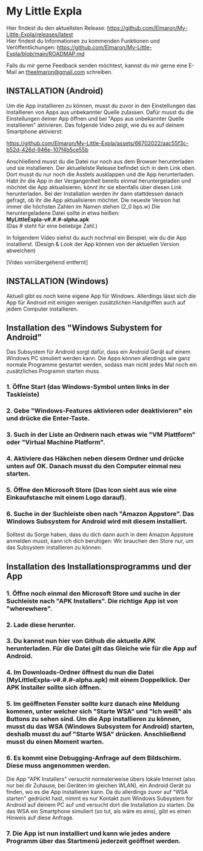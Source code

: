 # My Little Expla

Hier findest du den aktuellsten Release: https://github.com/Elmaron/My-Little-Expla/releases/latest  
Hier findest du Informationen zu kommenden Funktionen und Veröffentlichungen: https://github.com/Elmaron/My-Little-Expla/blob/main/ROADMAP.md

Falls du mir gerne Feedback senden möchtest, kannst du mir gerne eine E-Mail an theelmaron@gmail.com schreiben.

## INSTALLATION (Android)
Um die App installieren zu können, musst du zuvor in den Einstellungen das Installieren von Apps aus unbekannter Quelle zulassen. Dafür musst du die Einstellungen deiner App öffnen und bei "Apps aus unbekannter Quelle installieren" aktivieren. Das folgende Video zeigt, wie du es auf deinem Smartphone aktivierst:  

https://github.com/Elmaron/My-Little-Expla/assets/66702022/aac55f3c-b52d-426d-946e-107f4b5ce55b

Anschließend musst du die Datei nur noch aus dem Browser herunterladen und sie installieren. Der aktuellelste Release befindet sich in dem Link oben. Dort musst du nur noch die Asstets ausklappen und die App herunterladen. Habt ihr die App in der Vergangenheit bereits einmal heruntergeladen und möchtet die App aktualisieren, könnt ihr sie ebenfalls über diesen Link herunterladen. Bei der Installation werden ihr dann stattdessen danach gefragt, ob ihr die App aktualisieren möchtet. Die neueste Version hat immer die höchsten Zahlen im Namen stehen (2_0 bps.w) Die heruntergeladene Datei sollte in etwa heißen:  
__MyLittleExpla-v#.#.#-alpha.apk__  
(Das # steht für eine beliebige Zahl.)

In folgendem Video siehst du auch nochmal ein Beispiel, wie du die App installierst. (Design & Look der App können von der aktuellen Version abweichen)

[Video vorrübergehend entfernt]

## INSTALLATION (Windows)
Aktuell gibt es noch keine eigene App für Windows. Allerdings lässt sich die App für Android mit einigen wenigen zusätzlichen Handgriffen auch auf jedem Computer installieren.
## Installation des "Windows Subystem for Android"
Das Subsystem für Android sorgt dafür, dass ein Android Gerät auf einem Windows PC simuliert werden kann. Die Apps können allerdings wie ganz normale Programme gestartet werden, sodass man nicht jedes Mal noch ein zusätzliches Programm starten muss.
### 1. Öffne Start (das Windows-Symbol unten links in der Taskleiste)
### 2. Gebe "Windows-Features aktivieren oder deaktivieren" ein und drücke die Enter-Taste.
### 3. Such in der Liste an Ordnern nach etwas wie "VM Plattform" oder "Virtual Machine Platform".
### 4. Aktiviere das Häkchen neben diesem Ordner und drücke unten auf OK. Danach musst du den Computer einmal neu starten.
### 5. Öffne den Microsoft Store (Das Icon sieht aus wie eine Einkaufstasche mit einem Logo darauf).
### 6. Suche in der Suchleiste oben nach "Amazon Appstore". Das Windows Subsystem for Android wird mit diesem installiert.  
Solltest du Sorge haben, dass du dich dann auch in dem Amazon Appstore anmelden musst, kann ich dich beruhigen: Wir brauchen den Store nur, um das Subsystem installieren zu können.

## Installation des Installationsprogramms und der App
### 1. Öffne noch einmal den Microsoft Store und suche in der Suchleiste nach "APK Installers". Die richtige App ist von "wherewhere".
### 2. Lade diese herunter.
### 3. Du kannst nun hier von Github die aktuelle APK herunterladen. Für die Datei gilt das Gleiche wie für die App auf Android.
### 4. Im Downloads-Ordner öffnest du nun die Datei (__MyLittleExpla-v#.#.#-alpha.apk__) mit einem Doppelklick. Der APK Installer sollte sich öffnen. 
### 5. Im geöffneten Fenster sollte kurz danach eine Meldung kommen, unter welcher sich "Starte WSA" und "Ich weiß" als Buttons zu sehen sind. Um die App installieren zu können, musst du das WSA (Windows Subsystem for Android) starten, deshalb musst du auf "Starte WSA" drücken. Anschließend musst du einen Moment warten.
### 6. Es kommt eine Debugging-Anfrage auf dem Bildschirm. Diese muss angenommen werden.  
Die App "APK Installers" versucht normalerweise übers lokale Internet (also nur bei dir Zuhause, bei Geräten im gleichen WLAN), ein Android Gerät zu finden, wo es die App installieren kann. Da du allerdings zuvor auf "WSA starten" gedrückt hast, nimmt es nur Kontakt zum Windows Subsystem for Android auf deinem PC auf und versucht dort die Installation zu starten. Da das WSA ein Smartphone simuliert (so tut, als wäre es eins), gibt es einen Hinweis auf diese Anfrage. 
### 7. Die App ist nun installiert und kann wie jedes andere Programm über das Startmenü jederzeit geöffnet werden.

